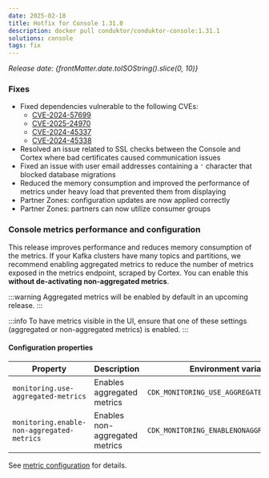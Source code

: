 ```yaml
---
date: 2025-02-18
title: Hotfix for Console 1.31.0
description: docker pull conduktor/conduktor-console:1.31.1
solutions: console
tags: fix
---
```


*Release date: {frontMatter.date.toISOString().slice(0, 10)}*

### Fixes
- Fixed dependencies vulnerable to the following CVEs:
  - [CVE-2024-57699](https://nvd.nist.gov/vuln/detail/CVE-2024-57699)
  - [CVE-2025-24970](https://nvd.nist.gov/vuln/detail/CVE-2025-24970)
  - [CVE-2024-45337](https://avd.aquasec.com/nvd/2024/cve-2024-45337/)
  - [CVE-2024-45338](https://avd.aquasec.com/nvd/2024/cve-2024-45338/)
- Resolved an issue related to SSL checks between the Console and Cortex where bad certificates caused communication issues
- Fixed an issue with user email addresses containing a `'` character that blocked database migrations
- Reduced the memory consumption and improved the performance of metrics under heavy load that prevented them from displaying
- Partner Zones: configuration updates are now applied correctly
- Partner Zones: partners can now utilize consumer groups

### Console metrics performance and configuration

This release improves performance and reduces memory consumption of the metrics.
If your Kafka clusters have many topics and partitions, we recommend enabling aggregated metrics to reduce the number of metrics exposed in the metrics endpoint, scraped by Cortex. You can enable this **without de-activating non-aggregated metrics**.

:::warning
Aggregated metrics will be enabled by default in an upcoming release.
:::

:::info
To have metrics visible in the UI, ensure that one of these settings (aggregated or non-aggregated metrics) is enabled.
:::

#### Configuration properties

| Property                                    | Description                                      | Environment variable                         | Mandatory | Type    | Default |
|---------------------------------------------|--------------------------------------------------|----------------------------------------------|-----------|---------|---------|
| `monitoring.use-aggregated-metrics`         | Enables aggregated metrics            | `CDK_MONITORING_USE_AGGREGATED_METRICS`      | No        | Boolean | `false` |
| `monitoring.enable-non-aggregated-metrics`  | Enables non-aggregated metrics     | `CDK_MONITORING_ENABLENONAGGREGATEDMETRICS`  | No        | Boolean | `true`  |

See [metric configuration](platform/get-started/configuration/env-variables/#configure-console-metrics) for details.
